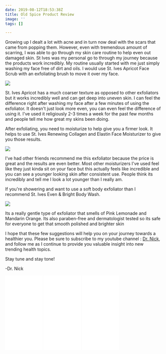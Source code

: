 ```yaml
---
date: 2019-08-12T18:53:38Z
title: Old Spice Product Review
image: ''
tags: []

---
```

Growing up I dealt a lot with acne and in turn now deal with the scars that came from popping them. However, even with tremendous amount of scarring, I was able to go through my skin care routine to help even out damaged skin. St Ives was my personal go to through my journey because the products work incredibly. My routine usually started with me just simply washing my face free of dirt and oils. I would use St. Ives Apricot Face Scrub with an exfoliating brush to move it over my face.

<a href="https://www.amazon.com/St-Ives-Apricot-Blemish-Control/dp/B00OQQM1MY/ref=as_li_ss_il?keywords=St.+Ives+Apricot+Face+Scrub&qid=1565635230&refinements=p_85:2470955011&rnid=2470954011&rps=1&s=gateway&sr=8-7&linkCode=li3&tag=commoncentsan-20&linkId=09d0d092c449f57173aacd3b3489c3e2&language=en_US" target="_blank"><img border="0" src="//ws-na.amazon-adsystem.com/widgets/q?_encoding=UTF8&ASIN=B00OQQM1MY&Format=_SL250_&ID=AsinImage&MarketPlace=US&ServiceVersion=20070822&WS=1&tag=commoncentsan-20&language=en_US" ></a><img src="https://ir-na.amazon-adsystem.com/e/ir?t=commoncentsan-20&language=en_US&l=li3&o=1&a=B00OQQM1MY" width="1" height="1" border="0" alt="" style="border:none !important; margin:0px !important;" />

St. Ives Apricot has a much coarser texture as opposed to other exfoliators but it works incredibly well and can get deep into uneven skin. I can feel the difference right after washing my face after a few minutes of using the exfoliator. It doesn't just look more even, you can even feel the difference of using it. I've used it religiously 2-3 times a week for the past few months and people tell me how great my skins been doing.

After exfoliating, you need to moisturize to help give you a firmer look. It helps to use St. Ives Renewing Collagen and Elastin Face Moisturizer to give you those results. 

<a href="https://www.amazon.com/Ives-Collagen-Elastin-Moisturizer-Timeless/dp/B00FS7MS0K/ref=as_li_ss_il?keywords=St.+Ives+Renewing+Collagen+and+Elastin+Face+Mois&qid=1565635603&s=gateway&sr=8-1-spell&linkCode=li3&tag=commoncentsan-20&linkId=47eae94deed751ff1b798010213a542b&language=en_US" target="_blank"><img border="0" src="//ws-na.amazon-adsystem.com/widgets/q?_encoding=UTF8&ASIN=B00FS7MS0K&Format=_SL250_&ID=AsinImage&MarketPlace=US&ServiceVersion=20070822&WS=1&tag=commoncentsan-20&language=en_US" ></a><img src="https://ir-na.amazon-adsystem.com/e/ir?t=commoncentsan-20&language=en_US&l=li3&o=1&a=B00FS7MS0K" width="1" height="1" border="0" alt="" style="border:none !important; margin:0px !important;" />

I've had other friends recommend me this exfoliator because the price is great and the results are even better. Most other moisturizers I've used feel like they just kinda sit on your face but this actually feels like incredible and you can see a younger looking skin after consistent use. People think its incredibly and tell me I look a lot younger than I really am.

If you're showering and want to use a soft body exfoliator than I recommend St. Ives Even & Bright Body Wash.

<a href="https://www.amazon.com/Ives-Bright-Lemon-Mandarin-Orange/dp/B00QVIS6II/ref=as_li_ss_il?keywords=St.+Ives+Even+&+Bright+Body+Wash&qid=1565635661&s=gateway&sr=8-3&linkCode=li3&tag=commoncentsan-20&linkId=10cee0b7c18746fbaf935577c9d0ba76&language=en_US" target="_blank"><img border="0" src="//ws-na.amazon-adsystem.com/widgets/q?_encoding=UTF8&ASIN=B00QVIS6II&Format=_SL250_&ID=AsinImage&MarketPlace=US&ServiceVersion=20070822&WS=1&tag=commoncentsan-20&language=en_US" ></a><img src="https://ir-na.amazon-adsystem.com/e/ir?t=commoncentsan-20&language=en_US&l=li3&o=1&a=B00QVIS6II" width="1" height="1" border="0" alt="" style="border:none !important; margin:0px !important;" />

Its a really gentle type of exfoliator that smells of Pink Lemonade and Mandarin Orange. Its also paraben-free and dermatologist tested so its safe for everyone to get that smooth polished and brighter skin

I hope that these few suggestions will help you on your journey towards a healthier you. Please be sure to subscribe to my youtube channel : <a href="https://www.youtube.com/channel/UCsHqu8IYwBjNLYk2MrNIxuw">Dr. Nick</a>, and follow me as I continue to provide you valuable insight into new trending health topics.


Stay tune and stay tone!

-Dr. Nick
<iframe style="width:120px;height:240px;" marginwidth="0" marginheight="0" scrolling="no" frameborder="0" src="//ws-na.amazon-adsystem.com/widgets/q?ServiceVersion=20070822&OneJS=1&Operation=GetAdHtml&MarketPlace=US&source=ss&ref=as_ss_li_til&ad_type=product_link&tracking_id=commoncentsan-20&language=en_US&marketplace=amazon&region=US&placement=B00OQQM1MY&asins=B00OQQM1MY&linkId=5ca3cdb8b4ae0f4f56af78afea9f6b4f&show_border=true&link_opens_in_new_window=true"></iframe>
<iframe style="width:120px;height:240px;" marginwidth="0" marginheight="0" scrolling="no" frameborder="0" src="//ws-na.amazon-adsystem.com/widgets/q?ServiceVersion=20070822&OneJS=1&Operation=GetAdHtml&MarketPlace=US&source=ss&ref=as_ss_li_til&ad_type=product_link&tracking_id=commoncentsan-20&language=en_US&marketplace=amazon&region=US&placement=B00FS7MS0K&asins=B00FS7MS0K&linkId=a3da0f996cfc2bf8a72a348d3fff1e0f&show_border=true&link_opens_in_new_window=true"></iframe>
<iframe style="width:120px;height:240px;" marginwidth="0" marginheight="0" scrolling="no" frameborder="0" src="//ws-na.amazon-adsystem.com/widgets/q?ServiceVersion=20070822&OneJS=1&Operation=GetAdHtml&MarketPlace=US&source=ss&ref=as_ss_li_til&ad_type=product_link&tracking_id=commoncentsan-20&language=en_US&marketplace=amazon&region=US&placement=B00QVIS6II&asins=B00QVIS6II&linkId=1db586f6ae317a0be7f9226206b3a62d&show_border=true&link_opens_in_new_window=true"></iframe>